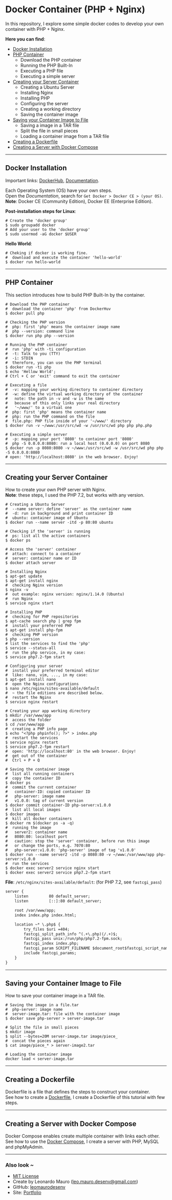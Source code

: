 # Docker Container (PHP + Nginx)

In this repository, I explore some simple docker codes to develop your own container with PHP + Nginx.   

**Here you can find**:
- [Docker Installation](#docker-installation)
- [PHP Container](#php-container)
  - Download the PHP container
  - Running the PHP Built-In
  - Executing a PHP file
  - Executing a simple server
- [Creating your Server Container](#creating-your-server-container)
  - Creating a Ubuntu Server
  - Installing Nginx
  - Installing PHP
  - Configuring the server
  - Creating a working directory
  - Saving the container image
- [Saving your Container Image to File](#saving-your-container-image-to-file)
  - Saving a image in a TAR file
  - Split the file in small pieces
  - Loading a container image from a TAR file
- [Creating a Dockerfile](#creating-a-dockerfile)
- [Creating a Server with Docker Compose](#creating-a-server-with-docker-compose)

---
## Docker Installation

Important links: [DockerHub](http://hub.docker.com/), [Documentation](https://docs.docker.com/).   

Each Operating System (OS) have your own steps.   
Open the _Documentation_, search for `Get Docker > Docker CE > (your OS)`.   
**Note**: Docker CE (Community Edition), Docker EE (Enterprise Edition).   

**Post-installation steps for Linux**:   

```shell
# Create the 'docker group'
$ sudo groupadd docker
# Add your user to the 'docker group'
$ sudo usermod -aG docker $USER
```

**Hello World**:   

```shell
# Cheking if docker is working fine.
#  download and execute the container 'hello-world'
$ docker run hello-world
```

---
## PHP Container

This section introduces how to build PHP Built-In by the container.   

```shell
# Download the PHP container
#  download the container 'php' from DockerHuv
$ docker pull php

# Checking the PHP version
#  php: first 'php' means the container image name
#  php --version: command line
$ docker run php php --version

# Running the PHP container
#  run 'php' with -ti configuration
#  -t: Talk to you (TTY)
#  -i: STDIN
#  therefore, you can use the PHP terminal
$ docker run -ti php
$ echo 'Hellow World';
# Ctrl + C or 'exit' command to exit the container

# Executing a file 
#  -v: mapping your working directory to container directory
#  -w: define the virtual working directory of the container
#   note: the path in -v and -w is the same
#   because of this only links your real directory 
#   '~/www/' to a virtual one
#  php: first 'php' means the container name
#  php: run the PHP command on the file
#  file.php: PHP file inside of your '~/www/' directory
$ docker run -v ~/www:/usr/src/wd -w /usr/src/wd php php php.php

# Executing a simple server
#  -p: mapping your port '8080' to container port '8080'
#  php -S 0.0.0.0:8080: run a local host (0.0.0.0) on port 8080
$ docker run -p 8080:8080 -v ~/www:/usr/src/wd -w /usr/src/wd php php -S 0.0.0.0:8080
# open: 'http://localhost:8080' in the web browser. Enjoy!
```

---
## Creating your Server Container

How to create your own PHP server with Nginx.   
**Note**: these steps, I used the PHP 7.2, but works with any version.   

```shell
# Creating a Ubuntu Server
#  --name server: define 'server' as the container name
#  -d: run in background and print container ID
#  ubuntu: container image of Ubuntu
$ docker run --name server -itd -p 80:80 ubuntu

# Checking if the 'server' is running
#  ps: list all the active containers
$ docker ps

# Access the 'server' container
#  attach: connect to a container
#  server: container name or ID
$ docker attach server

# Installing Nginx
$ apt-get update
$ apt-get install nginx
#  checking Nginx version
$ nginx -v
#  out example: nginx version: nginx/1.14.0 (Ubuntu)
#  run Nginx
$ service nginx start

# Installing PHP
#  checking for PHP repositories
$ apt-cache search php | grep fpm
#  install your preferred PHP
$ apt-get install php-fpm
#  checking PHP version
$ php --version
# list the services to find the 'php'
$ service --status-all
#  run the php service, in my case:
$ service php7.2-fpm start

# Configuring your server
#  install your preferred terminal editor
#  like: nano, vim, ..., in my case:
$ apt-get install nano
#  open the Nginx configurations
$ nano /etc/nginx/sites-available/default
#  ~ the file editions are described below.
#  restart the Nginx
$ service nginx restart

# Creating your app working directory
$ mkdir /var/www/app
#  access the folder
$ cd /var/www/app
#  creating a PHP info page
$ echo "<?php phpinfo(); ?>" > index.php
#  restart the services
$ service nginx restart
$ service php7.2-fpm restart
#  open: 'http://localhost:80' in the web browser. Enjoy!
#  get out of the container
#  Ctrl + P + Q

# Saving the container image
#  list all running containers
#  copy the container ID
$ docker ps
#  commit the current container
#   container-ID: copied container ID
#   php-server: image name
#   v1.0.0: tag of current version
$ docker commit container-ID php-server:v1.0.0
#  list all local images
$ docker images
#  kill all docker containers
$ docker rm $(docker ps -a -q)
#  running the image
#   server2: container name
#   8080:80: localhost port
#   caution: stop the 'server' container, before run this image
#   or change the ports, e.g. 7070:80
#   php-server:v1.0.0: 'php-server' image of tag 'v1.0.0'
$ docker run --name server2 -itd -p 8080:80 -v ~/www:/var/www/app php-server:v1.0.0
#  run the services
$ docker exec server2 service nginx start
$ docker exec server2 service php7.2-fpm start
```

**File**: `/etc/nginx/sites-available/default`: (for PHP 7.2, see `fastcgi_pass`)
```txt
server {
    listen         80 default_server;
    listen         [::]:80 default_server;

    root /var/www/app;
    index index.php index.html;

    location ~* \.php$ {
        try_files $uri =404;
        fastcgi_split_path_info ^(.+\.php)(/.+)$;
        fastcgi_pass unix:/run/php/php7.2-fpm.sock;
        fastcgi_index index.php;
        fastcgi_param SCRIPT_FILENAME $document_root$fastcgi_script_name;
        include fastcgi_params;
    }
}

```
---
## Saving your Container Image to File

How to save your container image in a TAR file.   

```shell
# Saving the image in a file.tar
#  php-server: image name
#  server-image.tar: file with the container image
$ docker save php-server > server-image.tar

# Split the file in small pieces
$ mkdir image
$ split --bytes=20M server-image.tar image/piece_
#  concat the pieces again
$ cat image/piece_* > server-image2.tar

# Loading the container image
docker load < server-image.tar 

```

---
## Creating a Dockerfile

Dockerfile is a file that defines the steps to construct your container.   
See how to create a [Dockerfile](dockerfile), I create a Dockerfile of this tutorial with few steps.   

---
## Creating a Server with Docker Compose

Docker Compose enables create multiple container with links each other.   
See how to use the [Docker Compose](docker-compose), I create a server with PHP, MySQL and phpMyAdmin.   

---
### Also look ~

- [MIT License](LICENSE)
- Create by Leonardo Mauro (leo.mauro.desenv@gmail.com)
- GitHub: [leomaurodesenv](https://github.com/leomaurodesenv/)
- Site: [Portfolio](http://leonardomauro.com/portfolio/)